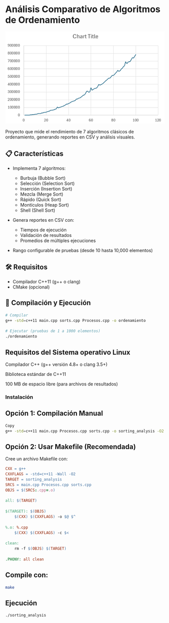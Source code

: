 # Análisis Comparativo de Algoritmos de Ordenamiento

![Ejemplo de gráfica de resultados](https://github.com/bigyoshio/Discretarea/blob/main/Gráfica.png)

Proyecto que mide el rendimiento de 7 algoritmos clásicos de ordenamiento, generando reportes en CSV y análisis visuales.

## 📋 Características

- Implementa 7 algoritmos:
  - Burbuja (Bubble Sort)
  - Selección (Selection Sort)
  - Inserción (Insertion Sort)
  - Mezcla (Merge Sort)
  - Rápido (Quick Sort)
  - Montículos (Heap Sort)
  - Shell (Shell Sort)

- Genera reportes en CSV con:
  - Tiempos de ejecución
  - Validación de resultados
  - Promedios de múltiples ejecuciones

- Rango configurable de pruebas (desde 10 hasta 10,000 elementos)

## 🛠️ Requisitos

- Compilador C++11 (g++ o clang)
- CMake (opcional)

## 🚀 Compilación y Ejecución

```bash
# Compilar
g++ -std=c++11 main.cpp sorts.cpp Procesos.cpp -o ordenamiento

# Ejecutar (pruebas de 1 a 1000 elementos)
./ordenamiento

```
## Requisitos del Sistema operativo Linux

Compilador C++ (g++ versión 4.8+ o clang 3.5+)

Biblioteca estándar de C++11

100 MB de espacio libre (para archivos de resultados)

### Instalación
## Opción 1: Compilación Manual
```bash
Copy
g++ -std=c++11 main.cpp Procesos.cpp sorts.cpp -o sorting_analysis -O2
```
## Opción 2: Usar Makefile (Recomendada)
Cree un archivo Makefile con:

```makefile
CXX = g++
CXXFLAGS = -std=c++11 -Wall -O2
TARGET = sorting_analysis
SRCS = main.cpp Procesos.cpp sorts.cpp
OBJS = $(SRCS:.cpp=.o)

all: $(TARGET)

$(TARGET): $(OBJS)
	$(CXX) $(CXXFLAGS) -o $@ $^

%.o: %.cpp
	$(CXX) $(CXXFLAGS) -c $<

clean:
	rm -f $(OBJS) $(TARGET)

.PHONY: all clean
```
## Compile con:
```bash
make
```
## Ejecución
```bash
./sorting_analysis
